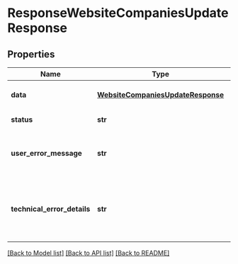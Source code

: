 # ResponseWebsiteCompaniesUpdateResponse

## Properties
Name | Type | Description | Notes
------------ | ------------- | ------------- | -------------
**data** | [**WebsiteCompaniesUpdateResponse**](WebsiteCompaniesUpdateResponse.md) | API specific response data | [optional] 
**status** | **str** | Response status | [optional] 
**user_error_message** | **str** | Error message, in a user readable format | [optional] 
**technical_error_details** | **str** | Technical error details, let us know if you received this. | [optional] 

[[Back to Model list]](../README.md#documentation-for-models) [[Back to API list]](../README.md#documentation-for-api-endpoints) [[Back to README]](../README.md)



